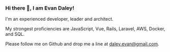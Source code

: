 ### Hi there 👋, I am Evan Daley!

I'm an experienced developer, leader and architect.

My strongest proficiencies are JavaScript, Vue, Rails, Laravel, AWS, Docker, and SQL.

Please follow me on Github and drop me a line at daley.evan@gmail.com.
